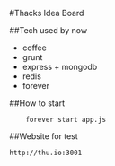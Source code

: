 #Thacks Idea Board

##Tech used by now
 - coffee
 - grunt
 - express + mongodb
 - redis
 - forever 
 
##How to start
```
	forever start app.js
``` 

##Website for test
```
http://thu.io:3001
```
